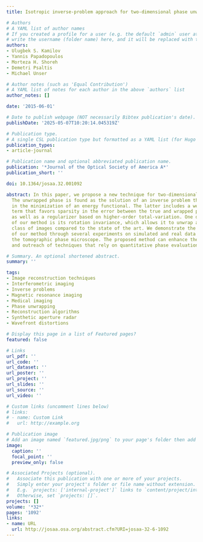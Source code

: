 ```yaml
---
title: Isotropic inverse-problem approach for two-dimensional phase unwrapping

# Authors
# A YAML list of author names
# If you created a profile for a user (e.g. the default `admin` user at `content/authors/admin/`), 
# write the username (folder name) here, and it will be replaced with their full name and linked to their profile.
authors:
- Ulugbek S. Kamilov
- Yannis Papadopoulos
- Morteza H. Shoreh
- Demetri Psaltis
- Michael Unser

# Author notes (such as 'Equal Contribution')
# A YAML list of notes for each author in the above `authors` list
author_notes: []

date: '2015-06-01'

# Date to publish webpage (NOT necessarily Bibtex publication's date).
publishDate: '2025-05-07T10:20:14.045319Z'

# Publication type.
# A single CSL publication type but formatted as a YAML list (for Hugo requirements).
publication_types:
- article-journal

# Publication name and optional abbreviated publication name.
publication: '*Journal of the Optical Society of America A*'
publication_short: ''

doi: 10.1364/josaa.32.001092

abstract: In this paper, we propose a new technique for two-dimensional phase unwrapping.
  The unwrapped phase is found as the solution of an inverse problem that consists
  in the minimization of an energy functional. The latter includes a weighted data-fidelity
  term that favors sparsity in the error between the true and wrapped phase differences,
  as well as a regularizer based on higher-order total-variation. One desirable feature
  of our method is its rotation invariance, which allows it to unwrap a much larger
  class of images compared to the state of the art. We demonstrate the effectiveness
  of our method through several experiments on simulated and real data obtained through
  the tomographic phase microscope. The proposed method can enhance the applicability
  and outreach of techniques that rely on quantitative phase evaluation.

# Summary. An optional shortened abstract.
summary: ''

tags:
- Image reconstruction techniques
- Interferometric imaging
- Inverse problems
- Magnetic resonance imaging
- Medical imaging
- Phase unwrapping
- Reconstruction algorithms
- Synthetic aperture radar
- Wavefront distortions

# Display this page in a list of Featured pages?
featured: false

# Links
url_pdf: ''
url_code: ''
url_dataset: ''
url_poster: ''
url_project: ''
url_slides: ''
url_source: ''
url_video: ''

# Custom links (uncomment lines below)
# links:
# - name: Custom Link
#   url: http://example.org

# Publication image
# Add an image named `featured.jpg/png` to your page's folder then add a caption below.
image:
  caption: ''
  focal_point: ''
  preview_only: false

# Associated Projects (optional).
#   Associate this publication with one or more of your projects.
#   Simply enter your project's folder or file name without extension.
#   E.g. `projects: ['internal-project']` links to `content/project/internal-project/index.md`.
#   Otherwise, set `projects: []`.
projects: []
volume: '*32*'
pages: '1092'
links:
- name: URL
  url: http://josaa.osa.org/abstract.cfm?URI=josaa-32-6-1092
---
```



